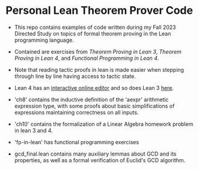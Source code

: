 # Personal Lean Theorem Prover Code

- This repo contains examples of code written during my Fall 2023 Directed Study on topics of formal theorem proving in the Lean programming language.
- Contained are exercises from *Theorem Proving in Lean 3*, *Theorem Proving in Lean 4*, and *Functional Programming in Lean 4*.
- Note that reading tactic proofs in lean is made easier when stepping through line by line having access to tactic state.
- Lean 4 has an [interactive online editor](https://lean.math.hhu.de/) and so does Lean 3 [here](https://leanprover-community.github.io/lean-web-editor/).

- 'ch8' contains the inductive definition of the 'aexpr' arithmetic expression type, with some proofs about basic simplifications of expressions maintaining correctness on all inputs.

- 'ch10' contains the formalization of a Linear Algebra homework problem in lean 3 and 4. 

- 'fp-in-lean' has functional programming exercises

- gcd_final.lean contains many auxiliary lemmas about GCD and its properties, as well as a formal verification of Euclid's GCD algorithm.
